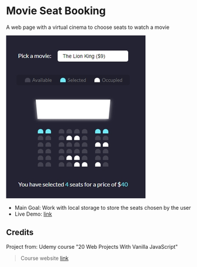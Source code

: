 # Movie Seat Booking

A web page with a virtual cinema to choose seats to watch a movie

![screenshot of the app showing the selected film and seats; also the number total of seats, and the total price of the same](./data/screenshot_01.jpg)

- Main Goal: Work with local storage to store the seats chosen by the user
- Live Demo: [link](https://orses.github.io/vanilla_javascript/movie_seat_booking/src/)

## Credits

Project from: Udemy course "20 Web Projects With Vanilla JavaScript"

> Course website [link](https://www.udemy.com/course/web-projects-with-vanilla-javascript)
